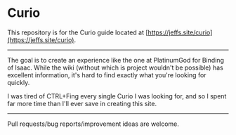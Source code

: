 # Curio

This repository is for the Curio guide located at [https://jeffs.site/curio](https://jeffs.site/curio).

---

The goal is to create an experience like the one at PlatinumGod for Binding of Isaac. While the wiki (without which is project wouldn't be possible) has excellent information, it's hard to find exactly what you're looking for quickly.

I was tired of CTRL+Fing every single Curio I was looking for, and so I spent far more time than I'll ever save in creating this site.

---

Pull requests/bug reports/improvement ideas are welcome.